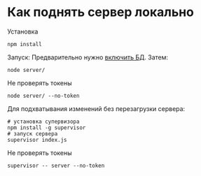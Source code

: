 # Как поднять сервер локально
Установка
```shell
npm install
```
Запуск:
Предварительно нужно [включить БД](https://github.com/megatolya/achivki/blob/master/database/README.md). Затем:
```shell
node server/
```

Не проверять токены
```shell
node server/ --no-token
```

Для подхватывания изменений без перезагрузки сервера:
```shell
# установка супервизора
npm install -g supervisor
# запуск сервера
supervisor index.js
```

Не проверять токены
```shell
supervisor -- server --no-token
```
